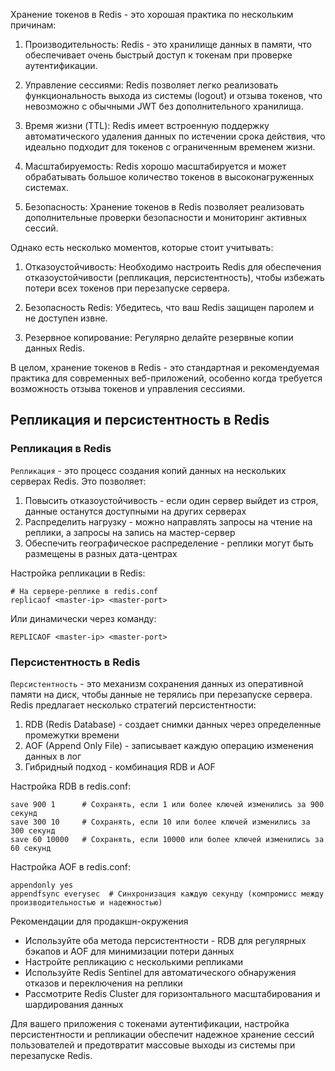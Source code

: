 Хранение токенов в Redis - это хорошая практика по нескольким причинам:

1. Производительность: Redis - это хранилище данных в памяти, что обеспечивает очень быстрый доступ к токенам при проверке аутентификации.

2. Управление сессиями: Redis позволяет легко реализовать функциональность выхода из системы (logout) и отзыва токенов, что невозможно с обычными JWT без дополнительного хранилища.

3. Время жизни (TTL): Redis имеет встроенную поддержку автоматического удаления данных по истечении срока действия, что идеально подходит для токенов с ограниченным временем жизни.

4. Масштабируемость: Redis хорошо масштабируется и может обрабатывать большое количество токенов в высоконагруженных системах.

5. Безопасность: Хранение токенов в Redis позволяет реализовать дополнительные проверки безопасности и мониторинг активных сессий.

Однако есть несколько моментов, которые стоит учитывать:

1. Отказоустойчивость: Необходимо настроить Redis для обеспечения отказоустойчивости (репликация, персистентность), чтобы избежать потери всех токенов при перезапуске сервера.

2. Безопасность Redis: Убедитесь, что ваш Redis защищен паролем и не доступен извне.

3. Резервное копирование: Регулярно делайте резервные копии данных Redis.

В целом, хранение токенов в Redis - это стандартная и рекомендуемая практика для современных веб-приложений, особенно когда требуется возможность отзыва токенов и управления сессиями.

## Репликация и персистентность в Redis
### Репликация в Redis

`Репликация` - это процесс создания копий данных на нескольких серверах Redis. Это позволяет:

1. Повысить отказоустойчивость - если один сервер выйдет из строя, данные останутся доступными на других серверах
2. Распределить нагрузку - можно направлять запросы на чтение на реплики, а запросы на запись на мастер-сервер
3. Обеспечить географическое распределение - реплики могут быть размещены в разных дата-центрах

Настройка репликации в Redis:
```
# На сервере-реплике в redis.conf
replicaof <master-ip> <master-port>
```

Или динамически через команду:
```
REPLICAOF <master-ip> <master-port>
```

### Персистентность в Redis
`Персистентность` - это механизм сохранения данных из оперативной памяти на диск, чтобы данные не терялись при перезапуске сервера. Redis предлагает несколько стратегий персистентности:

1. RDB (Redis Database) - создает снимки данных через определенные промежутки времени
2. AOF (Append Only File) - записывает каждую операцию изменения данных в лог
3. Гибридный подход - комбинация RDB и AOF

Настройка RDB в redis.conf:
```
save 900 1      # Сохранять, если 1 или более ключей изменились за 900 секунд
save 300 10     # Сохранять, если 10 или более ключей изменились за 300 секунд
save 60 10000   # Сохранять, если 10000 или более ключей изменились за 60 секунд
```


Настройка AOF в redis.conf:
```
appendonly yes
appendfsync everysec  # Синхронизация каждую секунду (компромисс между производительностью и надежностью)
```


Рекомендации для продакшн-окружения
- Используйте оба метода персистентности - RDB для регулярных бэкапов и AOF для минимизации потери данных
- Настройте репликацию с несколькими репликами
- Используйте Redis Sentinel для автоматического обнаружения отказов и переключения на реплики
- Рассмотрите Redis Cluster для горизонтального масштабирования и шардирования данных

Для вашего приложения с токенами аутентификации, настройка персистентности и репликации обеспечит надежное хранение сессий пользователей и предотвратит массовые выходы из системы при перезапуске Redis.